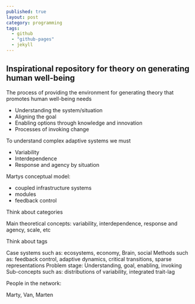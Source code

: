 ```yaml
---
published: true
layout: post
category: programming
tags: 
  - github
  - "github-pages"
  - jekyll
---
```


## Inspirational repository for theory on generating human well-being

The process of providing the environment for generating theory that promotes human well-being needs

* Understanding the system/situation
* Aligning the goal
* Enabling options through knowledge and innovation
* Processes of invoking change

To understand complex adaptive systems we must

* Variability
* Interdependence
* Response and agency by situation

Martys conceptual model:

* coupled infrastructure systems
* modules
* feedback control

Think about categories

Main theoretical concepts: variability, interdependence, response and agency, scale, etc

Think about tags

Case systems such as: ecosystems, economy, Brain, social
Methods such as: feedback control, adaptive dynamics, critical transitions, sparse representations
Problem stage: Understanding, goal, enabling, invoking
Sub-concepts such as: distributions of variability, integrated trait-lag

People in the network:

Marty, Van, Marten